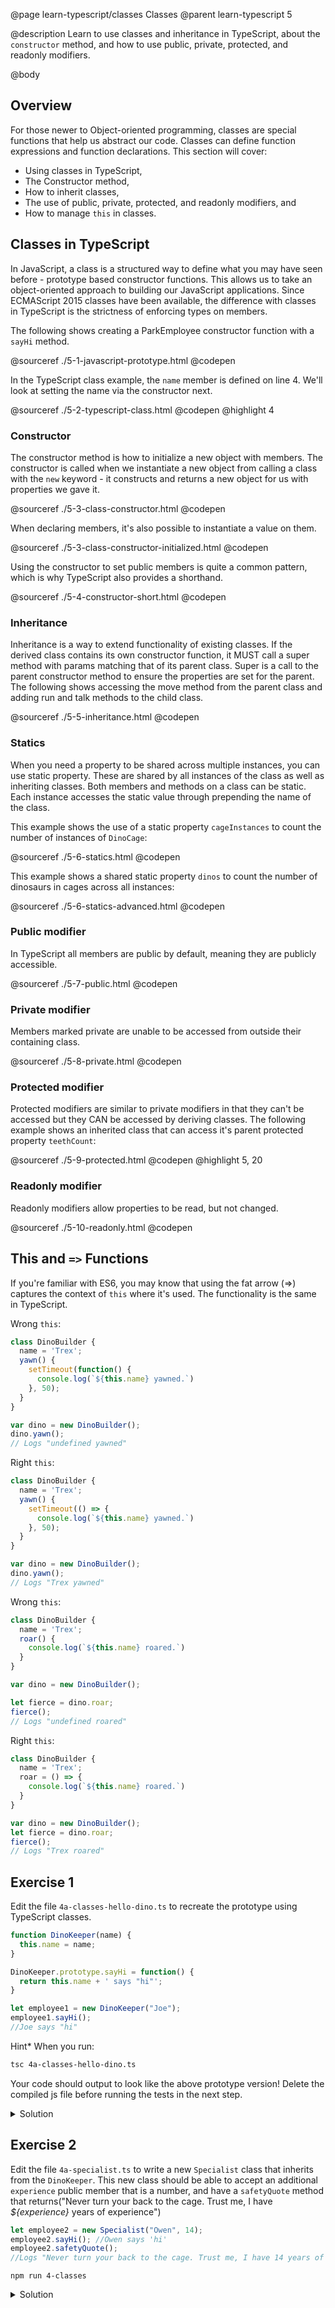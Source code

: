 @page learn-typescript/classes Classes
@parent learn-typescript 5

@description  Learn to use classes and inheritance in TypeScript, about the ``constructor`` method, and how to use public, private, protected, and readonly modifiers.

@body

## Overview

For those newer to Object-oriented programming, classes are special functions that help us abstract our code. Classes can define function expressions and function declarations. This section will cover:

- Using classes in TypeScript,
- The Constructor method,
- How to inherit classes,
- The use of public, private, protected, and readonly modifiers, and
- How to manage `this` in classes.

## Classes in TypeScript

In JavaScript, a class is a structured way to define what you may have seen before - prototype based constructor functions. This allows us to take an object-oriented approach to building our JavaScript applications. Since ECMAScript 2015 classes have been available, the difference with classes in TypeScript is the strictness of enforcing types on members.

The following shows creating a ParkEmployee constructor function with a ``sayHi`` method.

@sourceref ./5-1-javascript-prototype.html
@codepen

In the TypeScript class example, the ``name`` member is defined on line 4. We'll look at setting the name via the constructor next.

@sourceref ./5-2-typescript-class.html
@codepen
@highlight 4


### Constructor

The constructor method is how to initialize a new object with members. The constructor is called when we instantiate a new object from calling a class with the ``new`` keyword - it constructs and returns a new object for us with properties we gave it.

@sourceref ./5-3-class-constructor.html
@codepen

When declaring members, it's also possible to instantiate a value on them.

@sourceref ./5-3-class-constructor-initialized.html
@codepen

Using the constructor to set public members is quite a common pattern, which is why TypeScript also provides a shorthand.

@sourceref ./5-4-constructor-short.html
@codepen

### Inheritance

Inheritance is a way to extend functionality of existing classes. If the derived class contains its own constructor function, it MUST call a super method with params matching that of its parent class. Super is a call to the parent constructor method to ensure the properties are set for the parent. The following shows accessing the move method from the parent class and adding run and talk methods to the child class.

@sourceref ./5-5-inheritance.html
@codepen

### Statics

When you need a property to be shared across multiple instances, you can use static property. These are shared by all instances of the class as well as inheriting classes. Both members and methods on a class can be static. Each instance accesses the static value through prepending the name of the class.

This example shows the use of a static property ``cageInstances`` to count the number of instances of ``DinoCage``:

@sourceref ./5-6-statics.html
@codepen

This example shows a shared static property ``dinos`` to count the number of dinosaurs in cages across all instances:

@sourceref ./5-6-statics-advanced.html
@codepen

### Public modifier

In TypeScript all members are public by default, meaning they are publicly accessible.

@sourceref ./5-7-public.html
@codepen

### Private modifier

Members marked private are unable to be accessed from outside their containing class.

@sourceref ./5-8-private.html
@codepen

### Protected modifier

Protected modifiers are similar to private modifiers in that they can't be accessed but they CAN be accessed by deriving classes. The following example shows an inherited class that can access it's parent protected property ``teethCount``:

@sourceref ./5-9-protected.html
@codepen
@highlight 5, 20


### Readonly modifier

Readonly modifiers allow properties to be read, but not changed.

@sourceref ./5-10-readonly.html
@codepen

## This and `=>` Functions

If you're familiar with ES6, you may know that using the fat arrow (=>) captures the context of `this` where it's used. The functionality is the same in TypeScript.


Wrong `this`:

```typescript
class DinoBuilder {
  name = 'Trex';
  yawn() {
    setTimeout(function() {
      console.log(`${this.name} yawned.`)
    }, 50);
  }
}

var dino = new DinoBuilder();
dino.yawn();
// Logs "undefined yawned"
```

Right `this`:

```typescript
class DinoBuilder {
  name = 'Trex';
  yawn() {
    setTimeout(() => {
      console.log(`${this.name} yawned.`)
    }, 50);
  }
}

var dino = new DinoBuilder();
dino.yawn();
// Logs "Trex yawned"
```

Wrong `this`:

```typescript
class DinoBuilder {
  name = 'Trex';
  roar() {
    console.log(`${this.name} roared.`)
  }
}

var dino = new DinoBuilder();

let fierce = dino.roar;
fierce();
// Logs "undefined roared"
```

Right `this`:

```typescript
class DinoBuilder {
  name = 'Trex';
  roar = () => {
    console.log(`${this.name} roared.`)
  }
}

var dino = new DinoBuilder();
let fierce = dino.roar;
fierce();
// Logs "Trex roared"
```

## Exercise 1

Edit the file `4a-classes-hello-dino.ts` to recreate the prototype using TypeScript classes.

```typescript
function DinoKeeper(name) {
  this.name = name;
}

DinoKeeper.prototype.sayHi = function() {
  return this.name + ' says "hi"';
}

let employee1 = new DinoKeeper("Joe");
employee1.sayHi();
//Joe says "hi"
```

Hint* When you run:

```bash
tsc 4a-classes-hello-dino.ts
```

Your code should output to look like the above prototype version! Delete the compiled js file before running the tests in the next step.


<details>
<summary>Solution</summary>

```typescript
class DinoKeeper {
  name: string;

  constructor(name:string) {
    this.name = name;
  }

  sayHi():string {
    return `${this.name} says "hi"`;
  }
}
let employee1 = new DinoKeeper("Joe");
employee1.sayHi();
//Logs "Joe says "hi""
```

</details>

## Exercise 2

Edit the file `4a-specialist.ts` to write a new ``Specialist`` class that inherits from the ``DinoKeeper``. This new class should be able to accept an additional ``experience`` public member that is a number, and have a ``safetyQuote`` method that returns("Never turn your back to the cage. Trust me, I have _${experience}_ years of experience")

```typescript
let employee2 = new Specialist("Owen", 14);
employee2.sayHi(); //Owen says 'hi'
employee2.safetyQuote();
//Logs "Never turn your back to the cage. Trust me, I have 14 years of experience"
```

```shell
npm run 4-classes
```

<details>
<summary>Solution</summary>

```typescript
class Specialist extends DinoKeeper {
  constructor(name: string, public experience: number) {
    super(name);
  }

  safetyQuote():string {
    return `Never turn your back to the cage.
    Trust me, I have ${this.experience} years of experience`;
  }
}

let employee2 = new Specialist("Owen", 14);
employee2.sayHi(); //Owen says 'hi'
employee2.safetyQuote();
//Logs "Never turn your back to the cage. Trust me, I have 14 years of experience"
```

</details>
